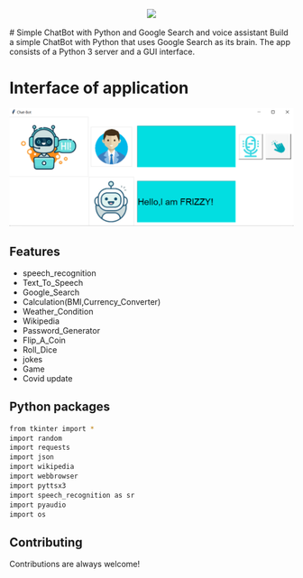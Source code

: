 <p align="center">
  <img src="https://forthebadge.com/images/badges/made-with-python.svg">
</p>
# Simple ChatBot with Python and Google Search and voice assistant 
Build a simple ChatBot with Python that uses Google Search as its brain. The app consists of a Python 3 server and a GUI interface.

# Interface of application 
![](chat%20.png)

## Features
- speech_recognition
- Text_To_Speech
- Google_Search
- Calculation(BMI,Currency_Converter)
- Weather_Condition
- Wikipedia
- Password_Generator
- Flip_A_Coin
- Roll_Dice
- jokes
- Game
- Covid update 

## Python packages

```bash
from tkinter import *
import random
import requests
import json
import wikipedia
import webbrowser
import pyttsx3
import speech_recognition as sr
import pyaudio
import os
```

## Contributing

Contributions are always welcome!

